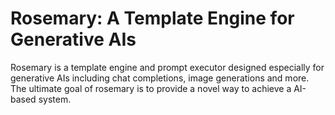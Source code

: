 # Rosemary: A Template Engine for Generative AIs
Rosemary is a template engine and prompt executor designed especially for generative AIs including chat completions, image generations and more.
The ultimate goal of rosemary is to provide a novel way to achieve a AI-based system.